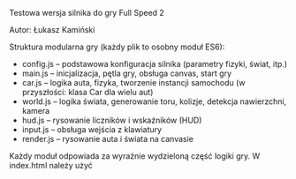 Testowa wersja silnika do gry Full Speed 2

Autor: Łukasz Kamiński


Struktura modularna gry (każdy plik to osobny moduł ES6):
- config.js – podstawowa konfiguracja silnika (parametry fizyki, świat, itp.)
- main.js – inicjalizacja, pętla gry, obsługa canvas, start gry
- car.js – logika auta, fizyka, tworzenie instancji samochodu (w przyszłości: klasa Car dla wielu aut)
- world.js – logika świata, generowanie toru, kolizje, detekcja nawierzchni, kamera
- hud.js – rysowanie liczników i wskaźników (HUD)
- input.js – obsługa wejścia z klawiatury
- render.js – rysowanie auta i świata na canvasie

Każdy moduł odpowiada za wyraźnie wydzieloną część logiki gry.
W index.html należy użyć <script type="module">.

Wersja modularna ułatwia rozbudowę silnika (np. wiele aut, AI, multiplayer, różne konfiguracje pojazdów).
